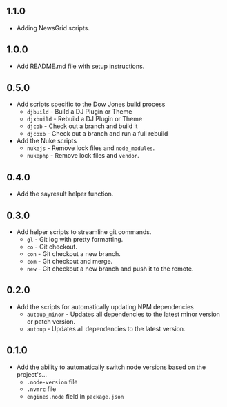 ## 1.1.0
- Adding NewsGrid scripts. 

## 1.0.0
- Add README.md file with setup instructions.

## 0.5.0
- Add scripts specific to the Dow Jones build process
  - `djbuild` - Build a DJ Plugin or Theme
  - `djxbuild` - Rebuild a DJ Plugin or Theme
  - `djcob` - Check out a branch and build it
  - `djcoxb` - Check out a branch and run a full rebuild
- Add the Nuke scripts
  - `nukejs` - Remove lock files and `node_modules`.
  - `nukephp` - Remove lock files and `vendor`.

## 0.4.0
- Add the sayresult helper function.

## 0.3.0
- Add helper scripts to streamline git commands.
  - `gl` - Git log with pretty formatting.
  - `co` - Git checkout.
  - `con` - Git checkout a new branch.
  - `com` - Git checkout and merge.
  - `new` - Git checkout a new branch and push it to the remote.

## 0.2.0
- Add the scripts for automatically updating NPM dependencies
  - `autoup_minor` - Updates all dependencies to the latest minor version or patch version.
  - `autoup` - Updates all dependencies to the latest version.

## 0.1.0
- Add the ability to automatically switch node versions based on the project's...
  - `.node-version` file
  - `.nvmrc` file
  - `engines.node` field in `package.json`
